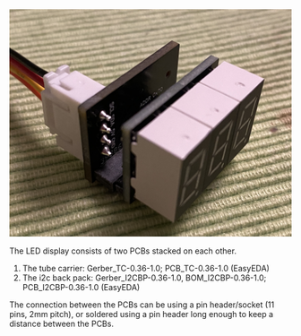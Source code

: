 <img src="img/LEDdisp.png">

The LED display consists of two PCBs stacked on each other.

1) The tube carrier: Gerber_TC-0.36-1.0; PCB_TC-0.36-1.0 (EasyEDA)
2) The i2c back pack: Gerber_I2CBP-0.36-1.0, BOM_I2CBP-0.36-1.0; PCB_I2CBP-0.36-1.0 (EasyEDA)

The connection between the PCBs can be using a pin header/socket (11 pins, 2mm pitch), or soldered using a pin header long enough to keep a distance between the PCBs.
